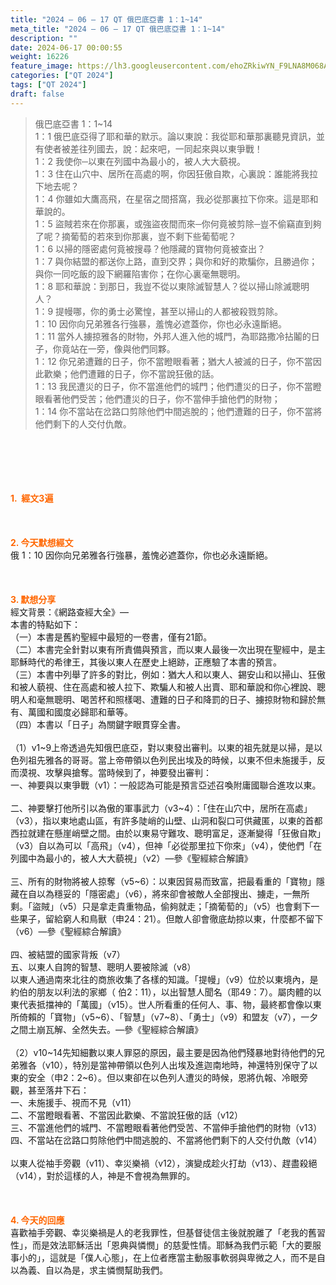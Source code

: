 ```yaml
---
title: "2024 – 06 – 17 QT 俄巴底亞書 1：1~14"
meta_title: "2024 – 06 – 17 QT 俄巴底亞書 1：1~14"
description: ""
date: 2024-06-17 00:00:55
weight: 16226
feature_image: https://lh3.googleusercontent.com/ehoZRkiwYN_F9LNA8M068AYxt73EavCZno-PD1cJRuf5BbSkQVUWr3gNEbt5kSs28Pb_Elg17kSrtf9ybWvojWoMV6I4tPM3vGRGDq6GkKkPdL2Gut4QAIw4-uykKUAtNiKgQKntvsU=w800
categories: ["QT 2024"]
tags: ["QT 2024"]
draft: false
---
```


<blockquote>俄巴底亞書 1：1~14<br />
1：1 俄巴底亞得了耶和華的默示。論以東說：我從耶和華那裏聽見資訊，並有使者被差往列國去，說：起來吧，一同起來與以東爭戰！<br />
1：2 我使你─以東在列國中為最小的，被人大大藐視。<br />
1：3 住在山穴中、居所在高處的啊，你因狂傲自欺，心裏說：誰能將我拉下地去呢？<br />
1：4 你雖如大鷹高飛，在星宿之間搭窩，我必從那裏拉下你來。這是耶和華說的。<br />
1：5 盜賊若來在你那裏，或強盜夜間而來─你何竟被剪除─豈不偷竊直到夠了呢？摘葡萄的若來到你那裏，豈不剩下些葡萄呢？<br />
1：6 以掃的隱密處何竟被搜尋？他隱藏的寶物何竟被查出？<br />
1：7 與你結盟的都送你上路，直到交界；與你和好的欺騙你，且勝過你；與你一同吃飯的設下網羅陷害你；在你心裏毫無聰明。<br />
1：8 耶和華說：到那日，我豈不從以東除滅智慧人？從以掃山除滅聰明人？<br />
1：9 提幔哪，你的勇士必驚惶，甚至以掃山的人都被殺戮剪除。<br />
1：10 因你向兄弟雅各行強暴，羞愧必遮蓋你，你也必永遠斷絕。<br />
1：11 當外人擄掠雅各的財物，外邦人進入他的城門，為耶路撒冷拈鬮的日子，你竟站在一旁，像與他們同夥。<br />
1：12 你兄弟遭難的日子，你不當瞪眼看著；猶大人被滅的日子，你不當因此歡樂；他們遭難的日子，你不當說狂傲的話。<br />
1：13 我民遭災的日子，你不當進他們的城門；他們遭災的日子，你不當瞪眼看著他們受苦；他們遭災的日子，你不當伸手搶他們的財物；<br />
1：14 你不當站在岔路口剪除他們中間逃脫的；他們遭難的日子，你不當將他們剩下的人交付仇敵。</blockquote><br />
&nbsp;<br />
<br />
&nbsp;<br />
<br />
<span style="color: #ff6600;"><strong>1.  經文3遍</strong></span><br />
<br />
&nbsp;<br />
<br />
<span style="color: #ff6600;"><strong>2. 今天默想經文<br />
</strong></span>俄 1：10 因你向兄弟雅各行強暴，羞愧必遮蓋你，你也必永遠斷絕。<br />
<br />
&nbsp;<br />
<br />
<strong><span style="color: #ff6600;">3. 默想分享<br />
</span></strong>經文背景：《網路查經大全》—<br />
本書的特點如下：<br />
（一）本書是舊約聖經中最短的一卷書，僅有21節。<br />
（二）本書完全針對以東有所責備與預言，而以東人最後一次出現在聖經中，是主耶穌時代的希律王，其後以東人在歷史上絕跡，正應驗了本書的預言。<br />
（三）本書中列舉了許多的對比，例如：猶大人和以東人、錫安山和以掃山、狂傲和被人藐視、住在高處和被人拉下、欺騙人和被人出賣、耶和華說和你心裡說、聰明人和毫無聰明、喝苦杯和照樣喝、遭難的日子和降罰的日子、擄掠財物和歸於無有、萬國和國度必歸耶和華等。<br />
（四）本書以「日子」為關鍵字眼貫穿全書。<br />
<br />
（1）v1~9上帝透過先知俄巴底亞，對以東發出審判。以東的祖先就是以掃，是以色列祖先雅各的哥哥。當上帝帶領以色列民出埃及的時候，以東不但未施援手，反而漠視、攻擊與搶奪。當時候到了，神要發出審判：<br />
一、神要與以東爭戰（v1）：一般認為可能是預言亞述召喚附庸國聯合進攻以東。<br />
<br />
二、神要擊打他所引以為傲的軍事武力（v3~4）：「住在山穴中，居所在高處」（v3），指以東地處山區，有許多陡峭的山壁、山洞和裂口可供藏匿，以東的首都西拉就建在懸崖峭壁之間。由於以東易守難攻、聰明富足，逐漸變得「狂傲自欺」（v3）自以為可以「高飛」（v4），但神「必從那里拉下你來」（v4），使他們「在列國中為最小的，被人大大藐視」（v2）—參《聖經綜合解讀》<br />
<br />
三、所有的財物將被人掠奪（v5~6）：以東因貿易而致富，把最看重的「寶物」隱藏在自以為穩妥的「隱密處」（v6），將來卻會被敵人全部搜出、擄走，一無所剩。「盜賊」（v5）只是拿走貴重物品，偷夠就走；「摘葡萄的」（v5）也會剩下一些果子，留給窮人和鳥獸（申24：21）。但敵人卻會徹底劫掠以東，什麼都不留下（v6）—參《聖經綜合解讀》<br />
<br />
四、被結盟的國家背叛（v7）<br />
五、以東人自誇的智慧、聰明人要被除滅（v8）<br />
以東人通過南來北往的商旅收集了各樣的知識。「提幔」（v9）位於以東境內，是約伯的朋友以利法的家鄉（ 伯2：11），以出智慧人聞名（耶49：7）。屬肉體的以東代表抵擋神的「萬國」（v15）。世人所看重的任何人、事、物，最終都會像以東所倚賴的「寶物」（v5~6）、「智慧」（v7~8）、「勇士」（v9）和盟友（v7），一夕之間土崩瓦解、全然失去。—參《聖經綜合解讀》<br />
<br />
（2）v10~14先知細數以東人罪惡的原因，最主要是因為他們殘暴地對待他們的兄弟雅各（v10），特別是當神帶領以色列人出埃及進迦南地時，神還特別保守了以東的安全（申2：2~6）。但以東卻在以色列人遭災的時候，恩將仇報、冷眼旁觀，甚至落井下石：<br />
一、未施援手、視而不見（v11）<br />
二、不當瞪眼看著、不當因此歡樂、不當說狂傲的話（v12）<br />
三、不當進他們的城門、不當瞪眼看著他們受苦、不當伸手搶他們的財物（v13）<br />
四、不當站在岔路口剪除他們中間逃脫的、不當將他們剩下的人交付仇敵（v14）<br />
<br />
以東人從袖手旁觀（v11）、幸災樂禍（v12），演變成趁火打劫（v13）、趕盡殺絕（v14），對於這樣的人，神是不會視為無罪的。<br />
<br />
&nbsp;<br />
<br />
<strong style="font-size: inherit;"><span style="color: #ff6600;">4. 今天的回應<br />
</span></strong>喜歡袖手旁觀、幸災樂禍是人的老我罪性，但基督徒信主後就脫離了「老我的舊習性」，而是效法耶穌活出「恩典與憐憫」的慈愛性情。耶穌為我們示範「大的要服事小的」，這就是「僕人心態」，在上位者應當主動服事軟弱與卑微之人，而不是自以為義、自以為是，求主憐憫幫助我們。<br />
<br />
&nbsp;<br />
<br />
&nbsp;<br />
<br />
&nbsp;<br />
<br />
<audio style="display: none;" controls="controls"></audio><br />
<br />
<audio style="display: none;" controls="controls"></audio><br />
<br />
<audio style="display: none;" controls="controls"></audio><br />
<br />
<audio style="display: none;" controls="controls"></audio><br />
<br />
<audio style="display: none;" controls="controls"></audio>
        